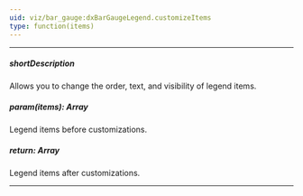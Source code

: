 ```yaml
---
uid: viz/bar_gauge:dxBarGaugeLegend.customizeItems
type: function(items)
---
```

---
##### shortDescription
Allows you to change the order, text, and visibility of legend items.

##### param(items): Array<BarGaugeLegendItem>
Legend items before customizations.

##### return: Array<BarGaugeLegendItem>
Legend items after customizations.

---
<!--
#include dataviz-legend-customizeitems-example
-->
